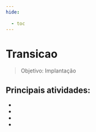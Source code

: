 ```yaml
---
hide:
  
  - toc
--- 
```


# Transicao

> Objetivo: Implantação

## Principais atividades:

- 
-
-
- 

